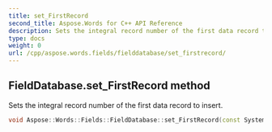 ```yaml
---
title: set_FirstRecord
second_title: Aspose.Words for C++ API Reference
description: Sets the integral record number of the first data record to insert. 
type: docs
weight: 0
url: /cpp/aspose.words.fields/fielddatabase/set_firstrecord/
---
```

## FieldDatabase.set_FirstRecord method


Sets the integral record number of the first data record to insert.

```cpp
void Aspose::Words::Fields::FieldDatabase::set_FirstRecord(const System::String &value)
```


